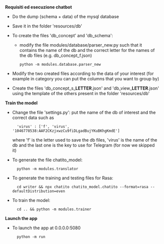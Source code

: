 **Requisiti ed esecuzione chatbot**

- Do the dump (schema + data) of the mysql database
- Save it in the folder 'resources/db'
- To create the files 'db_concept' and 'db_schema':
  - modify the file modules/database/parser_new.py such that it contains the name of the db and the correct letter for the names of the db files (e.g. db_concept_f.json)
        
        python -m modules.database.parser_new
        
- Modify the two created files according to the data of your interest (for example in category you can put the columns that you want to group by)
        
- Create the files 'db_concept_s_**LETTER**.json' and 'db_view_**LETTER**.json' using the template of the others present in the folder 'resources/db'

**Train the model**
- Change the file 'settings.py': put the name of the db of interest and the correct data such as 
        
        'virus' : ['f', 'virus', '1046778538:AAF2CKzjxwzCu9fiDLgadBujYKuBKhgKmdE']
 
  where 'f' is the letter used to save the db files, 'virus' is the name of the db and the last one is the key to use for Telegram (for now we skipped it)

- To generate the file chatito_model:
        
        python -m modules.translator
  
- To generate the training and testing files for Rasa:
        
        cd writer && npx chatito chatito_model.chatito --format=rasa --defaultDistribution=even
  
- To train the model:
        
        cd .. && python -m modules.trainer

**Launch the app**
- To launch the app at 0.0.0.0:5080
        
        python -m run
        
        
